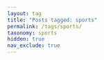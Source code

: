 ```yaml
---
layout: tag
title: "Posts tagged: sports"
permalink: /tags/sports/
taxonomy: sports
hidden: true
nav_exclude: true
---
```

